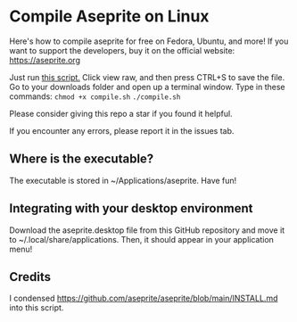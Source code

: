 # Compile Aseprite on Linux
Here's how to compile aseprite for free on Fedora, Ubuntu, and more! If you want to support the developers, buy it on the official website: https://aseprite.org

Just run [this script.](compile.sh) Click view raw, and then press CTRL+S to save the file.
Go to your downloads folder and open up a terminal window. Type in these commands:
`chmod +x compile.sh`
`./compile.sh`

Please consider giving this repo a star if you found it helpful.

If you encounter any errors, please report it in the issues tab.

## Where is the executable?
The executable is stored in ~/Applications/aseprite. Have fun!

## Integrating with your desktop environment
Download the aseprite.desktop file from this GitHub repository and move it to ~/.local/share/applications.
Then, it should appear in your application menu!

## Credits
I condensed https://github.com/aseprite/aseprite/blob/main/INSTALL.md into this script.
